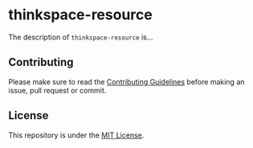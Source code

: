 # thinkspace-resource
The description of `thinkspace-resource` is...

## Contributing
Please make sure to read the [Contributing Guidelines](https://github.com/sixthedge/cellar/blob/master/CONTRIBUTING.md) before making an issue, pull request or commit.

## License
This repository is under the [MIT License](https://github.com/sixthedge/cellar/blob/master/LICENSE.md).